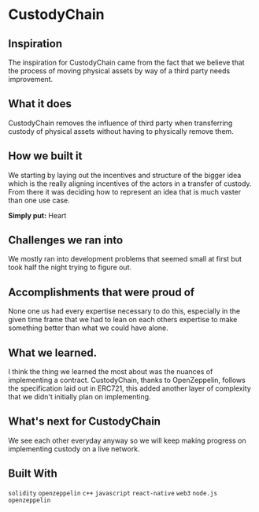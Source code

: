 # CustodyChain

## Inspiration
The inspiration for CustodyChain came from the fact that we believe that the process of moving physical assets by way of a third party needs improvement.

## What it does
CustodyChain removes the influence of third party when transferring custody of physical assets without having to physically remove them.

## How we built it
We starting by laying out the incentives and structure of the bigger idea which is the really aligning incentives of the actors in a transfer of custody. From there it was deciding how to represent an idea that is much vaster than one use case.

**Simply put:**
Heart

## Challenges we ran into
We mostly ran into development problems that seemed small at first but took half the night trying to figure out.

## Accomplishments that were proud of
None one us had every expertise necessary to do this, especially in the given time frame that we had to lean on each others expertise to make something better than what we could have alone.

## What we learned.
I think the thing we learned the most about was the nuances of implementing a contract. CustodyChain, thanks to OpenZeppelin, follows the specification laid out in ERC721, this added another layer of complexity that we didn't initially plan on implementing.

## What's next for CustodyChain
We see each other everyday anyway so we will keep making progress on implementing custody on a live network.

## Built With
`solidity` `openzeppelin` `c++` `javascript` `react-native` `web3` `node.js` `openzeppelin`

